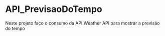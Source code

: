 # API_PrevisaoDoTempo

Neste projeto faço o consumo da API Weather API para mostrar a previsão do tempo

